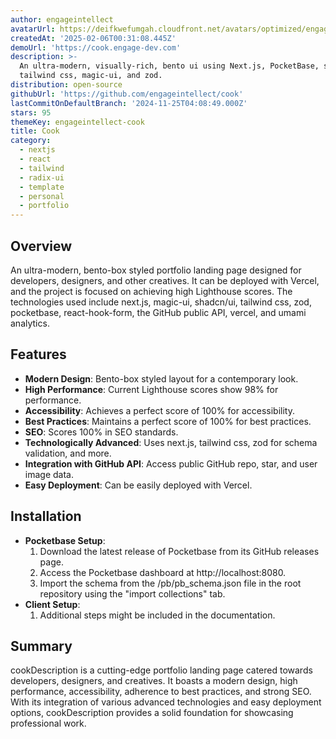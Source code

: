 ```yaml
---
author: engageintellect
avatarUrl: https://deifkwefumgah.cloudfront.net/avatars/optimized/engageintellect-cook-avatar-128.webp
createdAt: '2025-02-06T00:31:08.445Z'
demoUrl: 'https://cook.engage-dev.com'
description: >-
  An ultra-modern, visually-rich, bento ui using Next.js, PocketBase, shadcd/ui,
  tailwind css, magic-ui, and zod.
distribution: open-source
githubUrl: 'https://github.com/engageintellect/cook'
lastCommitOnDefaultBranch: '2024-11-25T04:08:49.000Z'
stars: 95
themeKey: engageintellect-cook
title: Cook
category:
  - nextjs
  - react
  - tailwind
  - radix-ui
  - template
  - personal
  - portfolio
---
```

## Overview
An ultra-modern, bento-box styled portfolio landing page designed for developers, designers, and other creatives. It can be deployed with Vercel, and the project is focused on achieving high Lighthouse scores. The technologies used include next.js, magic-ui, shadcn/ui, tailwind css, zod, pocketbase, react-hook-form, the GitHub public API, vercel, and umami analytics.

## Features
- **Modern Design**: Bento-box styled layout for a contemporary look.
- **High Performance**: Current Lighthouse scores show 98% for performance.
- **Accessibility**: Achieves a perfect score of 100% for accessibility.
- **Best Practices**: Maintains a perfect score of 100% for best practices.
- **SEO**: Scores 100% in SEO standards.
- **Technologically Advanced**: Uses next.js, tailwind css, zod for schema validation, and more.
- **Integration with GitHub API**: Access public GitHub repo, star, and user image data.
- **Easy Deployment**: Can be easily deployed with Vercel.

## Installation
- **Pocketbase Setup**:
    1. Download the latest release of Pocketbase from its GitHub releases page.
    2. Access the Pocketbase dashboard at http://localhost:8080.
    3. Import the schema from the /pb/pb_schema.json file in the root repository using the "import collections" tab.
- **Client Setup**:
    1. Additional steps might be included in the documentation.

## Summary
cookDescription is a cutting-edge portfolio landing page catered towards developers, designers, and creatives. It boasts a modern design, high performance, accessibility, adherence to best practices, and strong SEO. With its integration of various advanced technologies and easy deployment options, cookDescription provides a solid foundation for showcasing professional work.
